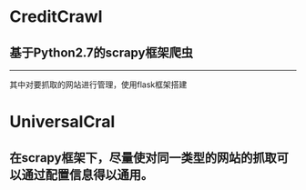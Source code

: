 # CreditCrawl
## 基于Python2.7的scrapy框架爬虫
---
其中对要抓取的网站进行管理，使用flask框架搭建


# UniversalCral
## 在scrapy框架下，尽量使对同一类型的网站的抓取可以通过配置信息得以通用。
